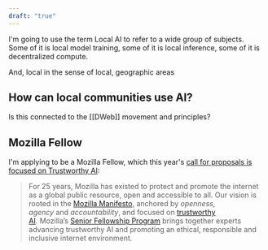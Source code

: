 ```yaml
---
draft: "true"
---
```

I'm going to use the term Local AI to refer to a wide group of subjects. Some of it is local model training, some of it is local inference, some of it is decentralized compute.

And, local in the sense of local, geographic areas

## How can local communities use AI?


Is this connected to the [[DWeb]] movement and principles?
## Mozilla Fellow

I'm applying to be a Mozilla Fellow, which this year's [call for proposals is focused on Trustworthy AI](https://foundation.mozilla.org/en/what-we-fund/fellowships/senior-fellows/call-for-proposals/):

> For 25 years, Mozilla has existed to protect and promote the internet as a global public resource, open and accessible to all. Our vision is rooted in the [Mozilla Manifesto](https://www.mozilla.org/about/manifesto/), anchored by _openness, agency_ and _accountability_, and focused on [trustworthy AI](https://blog.mozilla.org/en/mozilla/ai/next-steps-for-mozilla-and-trustworthy-ai/)_._ Mozilla’s [Senior Fellowship Program](https://foundation.mozilla.org/what-we-fund/fellowships/senior-fellows/) brings together experts advancing trustworthy AI and promoting an ethical, responsible and inclusive internet environment.

